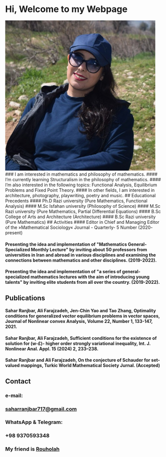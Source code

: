 # Hi, Welcome to my Webpage
<img src="Sahar.jpg" width="480">
### I am interested in mathematics and philosophy of mathematics.
#### I’m currently learning Structuralism in the philosophy of mathematics.
#### I’m also interested in the following topics: Functional Analysis, Equilibrium Problems and Fixed Point Theory.  
#### In other fields, I am interested in architecture, photography, playwriting, poetry and music.
## Educational Precedents
#### Ph.D Razi university (Pure Mathematics, Functional Analysis) 
#### M.Sc Isfahan university (Philosophy of Science) 
#### M.Sc Razi university (Pure Mathematics, Partial Differential Equations) 
#### B.Sc College of Arts and Architecture (Architecture) 
#### B.Sc Razi university (Pure Mathematics) 
## Activities
#### Editor in Chief and Managing Editor of the »Mathematical Sociology« Journal - Quarterly-  5 Number (2020- present)

#### Presenting the idea and implementation of "Mathematics General-Specialized Monthly Lecture" by inviting about 50 professors from universities in Iran and abroad in various disciplines and examining the connections between mathematics and other disciplines. (2019-2022).

#### Presenting the idea and implementation of "a series of general-specialized mathematics lectures with the aim of introducing young talents" by inviting elite students from all over the country. (2019-2022).

## Publications
#### Sahar Ranjbar, Ali Farajzadeh, Jen-Chin Yao and Tao Zhang, Optimality conditions for generalized vector equilibrium problems in vector spaces, Journal of Nonlinear convex Analysis, Volume 22, Number 1, 133-147, 2021.
#### Sahar Ranjbar, Ali Farajzadeh, Sufficient conditions for the existence of solution for (w-£)- higher order strongly variational inequality, Int. J. Nonlinear Anal. Appl. 15 (2024) 2, 233–238.
#### Sahar Ranjbar and Ali Farajzadeh, On the conjecture of Schauder for set-valued mappings, Turkic World Mathematical Society Jurnal. (Accepted)
## Contact
### e-mail:
### saharranjbar717@gmail.com
### WhatsApp & Telegram:
### +98 9370593348

### My friend is [Rouholah](http://rhoseininaveh.github.io)


